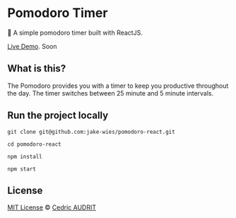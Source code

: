 # Pomodoro Timer
:tomato: A simple pomodoro timer built with ReactJS. 

[Live Demo](https://pomodoro.neant.be/). Soon

## What is this?

The Pomodoro provides you with a timer to keep you productive throughout the day. The timer switches between 25 minute and 5 minute intervals.

## Run the project locally
```
git clone git@github.com:jake-wies/pomodoro-react.git

cd pomodoro-react

npm install

npm start
```

## License
[MIT License](https://github.com/Freecey/react-pomodoro/blob/master/LICENSE.md) © [Cedric AUDRIT](https://www.audrit.be/)